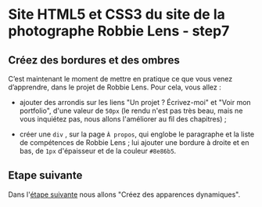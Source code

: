 # Site HTML5 et CSS3 du site de la photographe Robbie Lens - step7

## Créez des bordures et des ombres

C’est maintenant le moment de mettre en pratique ce que vous venez d’apprendre, dans le projet de Robbie Lens. Pour cela, vous allez :

- ajouter des arrondis sur les liens "Un projet ? Écrivez-moi" et "Voir mon portfolio", d'une valeur de `50px` (le rendu n'est pas très beau, mais ne vous inquiétez pas, nous allons l'améliorer au fil des chapitres) ;

- créer une `div` , sur la page `À propos`, qui englobe le paragraphe et la liste de compétences de Robbie Lens ; lui ajouter une bordure à droite et en bas, de `1px` d'épaisseur et de la couleur `#8e86b5`.

## Etape suivante

Dans l'<a href="https://github.com/GregLeBarbar/html-css-robbie-lens/tree/step9">étape suivante</a> nous allons "Créez des apparences dynamiques".
